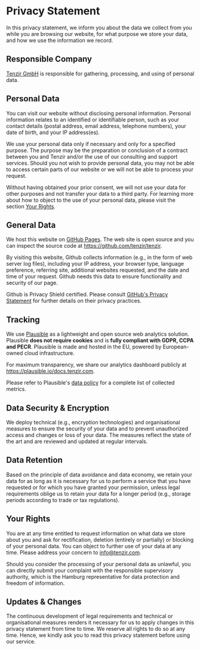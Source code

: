 # Privacy Statement

In this privacy statement, we inform you about the data we collect from you
while you are browsing our website, for what purpose we store your data, and how
we use the information we record.

## Responsible Company

[Tenzir GmbH](https://tenzir.com) is responsible for gathering, processing, and
using of personal data.

## Personal Data

You can visit our website without disclosing personal information. Personal
information relates to an identified or identifiable person, such as your
contact details (postal address, email address, telephone numbers), your date of
birth, and your IP address(es).

We use your personal data only if necessary and only for a specified purpose.
The purpose may be the preparation or conclusion of a contract between you and
Tenzir and/or the use of our consulting and support services. Should you not
wish to provide personal data, you may not be able to access certain parts of
our website or we will not be able to process your request.

Without having obtained your prior consent, we will not use your data for other
purposes and not transfer your data to a third party. For learning more about
how to object to the use of your personal data, please visit the section
[Your Rights](#your-rights).

## General Data

We host this website on [GitHub Pages](https://pages.github.com). The web site
is open source and you can inspect the source code at
<https://github.com/tenzir/tenzir>.

By visiting this website, Github collects information (e.g., in the form of web
server log files), including your IP address, your browser type, language
preference, referring site, additional websites requested, and the date and time
of your request. Github needs this data to ensure functionality and security of
our page.

Github is Privacy Shield certified. Please consult [GitHub's Privacy
Statement](https://help.github.com/articles/github-privacy-statement/) for
further details on their privacy practices.

## Tracking

We use [Plausible](https://plausible.io/) as a lightweight and open source web
analytics solution. Plausible **does not require cookies** and is **fully compliant
with GDPR, CCPA and PECR**. Plausible is made and hosted in the EU, powered by
European-owned cloud infrastructure.

For maximum transparency, we share our analytics dashboard publicly at
<https://plausible.io/docs.tenzir.com>.

Please refer to Plausible's [data policy](https://plausible.io/data-policy) for
a complete list of collected metrics.

## Data Security & Encryption

We deploy technical (e.g., encryption technologies) and organisational measures
to ensure the security of your data and to prevent unauthorized access and
changes or loss of your data. The measures reflect the state of the art and are
reviewed and updated at regular intervals.

## Data Retention

Based on the principle of data avoidance and data economy, we retain your data
for as long as it is necessary for us to perform a service that you have
requested or for which you have granted your permission, unless legal
requirements oblige us to retain your data for a longer period (e.g., storage
periods according to trade or tax regulations).

## Your Rights

You are at any time entitled to request information on what data we store about
you and ask for rectification, deletion (entirely or partially) or blocking of
your personal data. You can object to further use of your data at any time.
Please address your concern to <info@tenzir.com>.

Should you consider the processing of your personal data as unlawful, you can
directly submit your complaint with the responsible supervisory authority,
which is the Hamburg representative for data protection and freedom of
information.

## Updates & Changes

The continuous development of legal requirements and technical or
organisational measures renders it necessary for us to apply changes in this
privacy statement from time to time. We reserve all rights to do so at any
time. Hence, we kindly ask you to read this privacy statement before using our
service.
